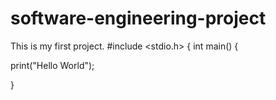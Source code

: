 # software-engineering-project
This is my first project.
#include <stdio.h>
{
int main() {


print("Hello World");

}
